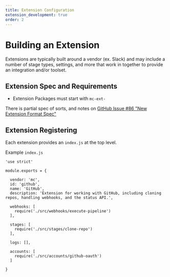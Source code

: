 ```yaml
---
title: Extension Configuration
extension_development: true 
order: 2
---
```


# Building an Extension

Extensions are typically built around a vendor (ex. Slack) and may include a number of stage types, settings, and more that work in together to provide an integration and/or toolset.

## Extension Spec and Requirements

* Extension Packages must start with `mc-ext-`

There is partial spec of sorts, and notes on [GitHub Issue #86 "New Extension Format Spec"](https://github.com/space-race/mc-core/issues/86)

## Extension Registering

Each extension provides an `index.js` at the top level.

Example `index.js`

```
'use strict'

module.exports = {

  vendor: 'mc',
  id: 'github',
  name: 'GitHub',
  description: 'Extension for working with GitHub, including cloning repos, handling webhooks, and the status API.',
  
  webhooks: [
    require('./src/webhooks/execute-pipeline')
  ],
  
  stages: [
    require('./src/stages/clone-repo')
  ],
  
  logs: [],
  
  accounts: [
    require('./src/accounts/github-oauth')
  ]
  
}

```